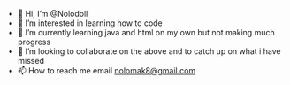 - 👋 Hi, I’m @Nolodoll
- 👀 I’m interested in learning how to code
- 🌱 I’m currently learning java and html on my own but not making much progress
- 💞️ I’m looking to collaborate on the above and to catch up on what i have missed
- 📫 How to reach me email nolomak8@gmail.com 

<!---
Nolodoll/Nolodoll is a ✨ special ✨ repository because its `README.md` (this file) appears on your GitHub profile.
You can click the Preview link to take a look at your changes.
--->
